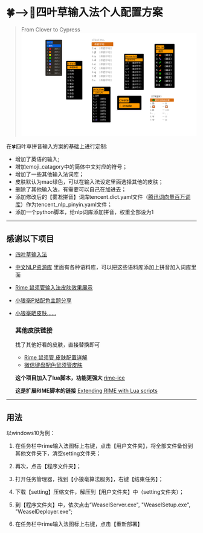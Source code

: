 # 🍀️——>🌲四叶草输入法个人配置方案
> From Clover to Cypress
![IMAGE](images/IMAGE.png)

在🍀️四叶草拼音输入方案的基础上进行定制:
- 增加了英语的输入;
- 增加emoji_catagory中的简体中文对应的符号；
- 增加了一些其他输入法词库；
- 皮肤默认为mac绿色，可以在输入法设定里面选择其他的皮肤；
- 删除了其他输入法，有需要可以自己在加进去；
- 添加修改后的【雾凇拼音】词库tencent.dict.yaml文件（[腾讯词向量百万词库](https://ai.tencent.com/ailab/nlp/zh/download.html)）作为tencent_nlp_pinyin.yaml文件；
- 添加一个python脚本，给nlp词库添加拼音，权重全部设为1
---
## 感谢以下项目
- [四叶草输入法](https://github.com/fkxxyz/rime-cloverpinyin)
- [中文NLP资源库](https://github.com/fighting41love/funNLP#%E8%AF%AD%E6%96%99%E5%BA%93)  里面有各种语料库，可以把这些语料库添加上拼音加入词库里面
- [Rime 鼠须管输入法皮肤效果展示](https://github.com/NavisLab/rime-pifu)
- [小狼毫P站配色主题分享](https://tieba.baidu.com/p/6870494952)
- [小狼毫晒皮肤……](https://tieba.baidu.com/p/5849361297)

  ### 其他皮肤链接
  找了其他好看的皮肤，直接替换即可
  - [Rime 鼠须管 皮肤配置详解](https://blog.51cto.com/kylebing/5430702)
  - [微信键盘配色鼠须管皮肤](https://www.v2ex.com/t/930853)

  **这个项目加入了lua脚本，功能更强大**
  [rime-ice](https://github.com/iDvel/rime-ice)
  
  **这是扩展RIME脚本的链接**
  [Extending RIME with Lua scripts](https://github.com/hchunhui/librime-lua)
---
  ## 用法
  以windows10为例：

1. 在任务栏中rime输入法图标上右键，点击【用户文件夹】，将全部文件备份到其他文件夹下，清空setting文件夹；

2. 再次，点击【程序文件夹】；

3. 打开任务管理器，找到【小狼毫算法服务】，右键【结束任务】；

4. 下载【setting】压缩文件，解压到【用户文件夹】中（setting文件夹）；

5. 到【程序文件夹】中，依次点击“WeaselServer.exe", "WeaselSetup.exe", "WeaselDeployer.exe";
6. 在任务栏中rime输入法图标上右键，点击【重新部署】
